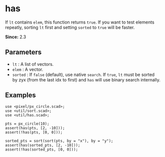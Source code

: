 # has

If `lt` contains `elem`, this function returns `true`. If you want to test elements repeatly, sorting `lt` first and setting `sorted` to `true` will be faster.

**Since:** 2.3

## Parameters

- `lt` : A list of vectors.
- `elem` : A vector.
- `sorted` : If `false` (default), use native `search`. If `true`, `lt` must be sorted by zyx (from the last idx to first) and `has` will use binary search internally.

## Examples

    use <pixel/px_circle.scad>;
    use <util/sort.scad>;
    use <util/has.scad>;

    pts = px_circle(10);
    assert(has(pts, [2, -10])); 
    assert(!has(pts, [0, 0]));  

    sorted_pts = sort(sort(pts, by = "x"), by = "y");
    assert(has(sorted_pts, [2, -10]));
    assert(!has(sorted_pts, [0, 0])); 